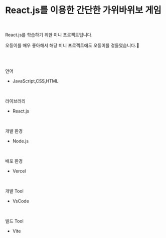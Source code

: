 # React.js를 이용한 간단한 가위바위보 게임

<br>

React.js를 학습하기 위한 미니 프로젝트입니다.
<br>

오둥이를 매우 좋아해서 해당 미니 프로젝트에도 오둥이를 곁들였습니다.🐥

<br>
<br>

언어 

- JavaScript,CSS,HTML

<br>

라이브러리 

- React.js

<br>

개발 환경

- Node.js

<br>

배포 환경

- Vercel

<br>

개발 Tool

- VsCode 


<br>

빌드 Tool

- Vite

<br>